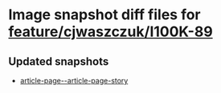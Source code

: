 # Image snapshot diff files for [feature/cjwaszczuk/I100K-89](https://github.com/brightsitesconsulting/indy100-pwamp/pull/264)

## Updated snapshots
- [article-page--article-page-story](./article-page--article-page-story)
